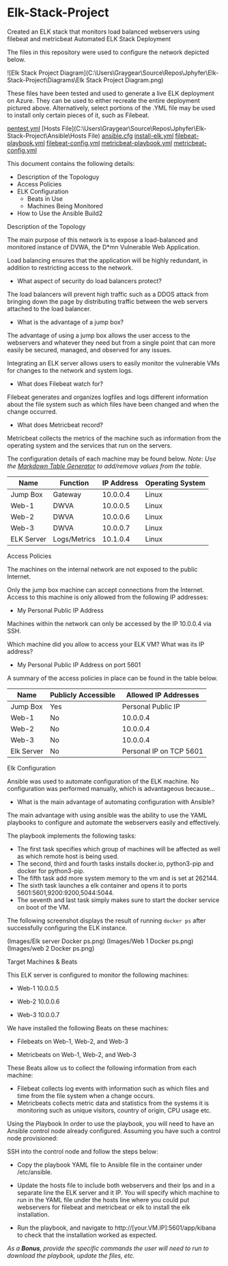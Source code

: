 # Elk-Stack-Project
Created an ELK stack that monitors load balanced webservers using filebeat and metricbeat
Automated ELK Stack Deployment

The files in this repository were used to configure the network depicted below.

![Elk Stack Project Diagram](C:\Users\Graygear\Source\Repos\Jphyfer\Elk-Stack-Project\Diagrams\Elk Stack Project Diagram.png)

These files have been tested and used to generate a live ELK deployment on Azure. They can be used to either recreate the entire deployment pictured above. Alternatively, select portions of the .YML file may be used to install only certain pieces of it, such as Filebeat.

[pentest.yml](C:\Users\Graygear\Source\Repos\Jphyfer\Elk-Stack-Project\Ansible\pentest.yml)
[Hosts File](C:\Users\Graygear\Source\Repos\Jphyfer\Elk-Stack-Project\Ansible\Hosts File)
[ansible.cfg](C:\Users\Graygear\Source\Repos\Jphyfer\Elk-Stack-Project\Ansible\ansible.cfg)
[install-elk.yml](C:\Users\Graygear\Source\Repos\Jphyfer\Elk-Stack-Project\Ansible\install-elk.yml)
[filebeat-playbook.yml](C:\Users\Graygear\Source\Repos\Jphyfer\Elk-Stack-Project\Ansible\filebeat-playbook.yml)
[filebeat-config.yml](C:\Users\Graygear\Source\Repos\Jphyfer\Elk-Stack-Project\Ansible\filebeat-config.yml)
[metricbeat-playbook.yml](C:\Users\Graygear\Source\Repos\Jphyfer\Elk-Stack-Project\Ansible\metricbeat-playbook.yml)
[metricbeat-config.yml](C:\Users\Graygear\Source\Repos\Jphyfer\Elk-Stack-Project\Ansible\metricbeat-config.yml)

This document contains the following details:
- Description of the Topologuy
- Access Policies
- ELK Configuration
  - Beats in Use
  - Machines Being Monitored
- How to Use the Ansible Build2


Description of the Topology

The main purpose of this network is to expose a load-balanced and monitored instance of DVWA, the D*mn Vulnerable Web Application.

Load balancing ensures that the application will be highly redundant, in addition to restricting access to the network.

* What aspect of security do load balancers protect?

The load balancers will prevent high traffic such as a DDOS attack from bringing down the page by distributing traffic between the web servers attached to the load balancer.

*  What is the advantage of a jump box?

The advantage of using a jump box allows the user access to the webservers and whatever they need but from a single point that can more easily be secured, managed, and observed for any issues.

Integrating an ELK server allows users to easily monitor the vulnerable VMs for changes to the network and system logs.

* What does Filebeat watch for?

Filebeat generates and organizes logfiles and logs different information about the file system such as which files have been changed and when the change occurred.

* What does Metricbeat record?

Metricbeat collects the metrics of the machine such as information from the operating system and the services that run on the servers.





The configuration details of each machine may be found below.
_Note: Use the [Markdown Table Generator](http://www.tablesgenerator.com/markdown_tables) to add/remove values from the table_.

| Name       | Function     | IP Address | Operating System |
|------------|--------------|------------|------------------|
| Jump Box   | Gateway      | 10.0.0.4   | Linux            |
| Web-1      | DWVA         | 10.0.0.5   | Linux            |
| Web-2      | DWVA         | 10.0.0.6   | Linux            |
| Web-3      | DWVA         | 10.0.0.7   | Linux            |
| ELK Server | Logs/Metrics | 10.1.0.4   | Linux            |


Access Policies

The machines on the internal network are not exposed to the public Internet. 

Only the jump box machine can accept connections from the Internet. Access to this machine is only allowed from the following IP addresses:

* My Personal Public IP Address

Machines within the network can only be accessed by the IP 10.0.0.4 via SSH.

Which machine did you allow to access your ELK VM? What was its IP address?

* My Personal Public IP Address on port 5601

A summary of the access policies in place can be found in the table below.

| Name       | Publicly Accessible | Allowed IP Addresses    |
|------------|---------------------|-------------------------|
| Jump Box   | Yes                 | Personal Public IP      |
| Web-1      | No                  | 10.0.0.4                |
| Web-2      | No                  | 10.0.0.4                |
| Web-3      | No                  | 10.0.0.4                |
| Elk Server | No                  | Personal IP on TCP 5601 |

Elk Configuration

Ansible was used to automate configuration of the ELK machine. No configuration was performed manually, which is advantageous because...

* What is the main advantage of automating configuration with Ansible?

The main advantage with using ansible was the ability to use the YAML playbooks to configure and automate the webservers easily and effectively. 



The playbook implements the following tasks:

* The first task specifies which group of machines will be affected as well as which remote host is being used.
* The second, third and fourth tasks installs docker.io, python3-pip and docker for python3-pip.
* The fifth task add more system memory to the vm and is set at 262144.
* The sixth task launches a elk container and opens it to ports 5601:5601,9200:9200,5044:5044.
* The seventh and last task simply makes sure to start the docker service on boot of the VM.



The following screenshot displays the result of running `docker ps` after successfully configuring the ELK instance.
  


(Images/Elk server Docker ps.png)
(Images/Web 1 Docker ps.png)
(Images/web 2 Docker ps.png)


Target Machines & Beats

This ELK server is configured to monitor the following machines:

* Web-1 10.0.0.5

* Web-2 10.0.0.6

* Web-3 10.0.0.7


We have installed the following Beats on these machines:

* Filebeats on Web-1, Web-2, and Web-3

* Metricbeats on Web-1, Web-2, and Web-3

These Beats allow us to collect the following information from each machine:

* Filebeat collects log events with information such as which files and time from the file system when a change occurs.
* Metricbeats collects metric data and statistics from the systems it is monitoring such as unique visitors, country of origin, CPU usage etc. 


Using the Playbook
In order to use the playbook, you will need to have an Ansible control node already configured. Assuming you have such a control node provisioned: 

SSH into the control node and follow the steps below:
- Copy the playbook YAML file to Ansible file in the container under /etc/ansible.

- Update the hosts file to include both webservers and their Ips and in a separate line the ELK server and it IP. You will specify which machine to run in the YAML file under the hosts line where you could put webservers for filebeat and metricbeat or elk to install the elk installation.

- Run the playbook, and navigate to http://[your.VM.IP]:5601/app/kibana to check that the installation worked as expected.


_As a **Bonus**, provide the specific commands the user will need to run to download the playbook, update the files, etc._



